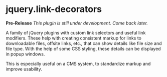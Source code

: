 # jquery.link-decorators

**Pre-Release**
*This plugin is still under development. Come back later.*

A family of jQuery plugins with custom link selectors and useful link modifiers.
These help with creating consistent markup for links to downloadable files, offsite
links, etc., that can show details like file size and file type. With the help of some
CSS styling, these details can be displayed in popup windows.

This is especially useful on a CMS system, to standardize markup and improve usability.

